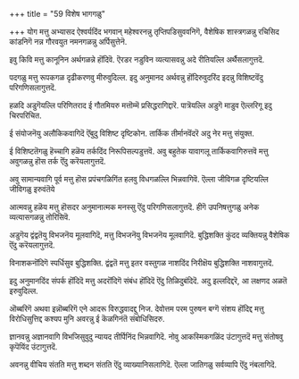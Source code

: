 +++
title = "59 विशेष भागगळु"

+++
योग मत्तु अभ्यासद ऐश्वर्यदिंद भगवान् महेश्वरनन्नु तृप्तिपडिसुववनिगॆ, वैशेषिक शास्त्रगळन्नु रचिसिद कांडनिगॆ नन्न गौरवयुत नमनगळन्नु अर्पिसुत्तेनॆ.

इवु किवि मत्तु कानूनिन अर्थगळन्ने हॊंदिवॆ. ऎरडर नडुविन व्यत्यासवन्नु अदे रीतियल्लि अर्थैसलागुत्तदॆ.

पदगळु मत्तु रूपकगळ दृढीकरणवु मीरुवुदिल्ल. इदु अनुमानद अर्थवन्नु हॊंदिरुवुदरिंद इदन्नु विशिष्टवॆंदु परिगणिसलागुत्तदॆ.

हळदि अडुगॆयल्लि परिणितराद ई गौतमियरु मत्तॊम्मॆ प्रसिद्धरागिद्दारॆ. पात्रॆयल्लि अडुगॆ माडुव ऎल्लरिगू इदु चिरपरिचित.

ई संयोजनॆयु अलौकिकवागिदॆ ऎंबुदु विशिष्ट दृष्टिकोन. तार्किक तीर्मानवॆंदरॆ अदु नेर मत्तु संयुक्त.

ई विशिष्टतॆगळु हॆच्चागि हळॆय तर्कदिंद निरूपिसल्पडुत्तवॆ. अवु बहुतेक यावागलू तार्किकवागिरुत्तवॆ मत्तु अवुगळन्नु हॊस तर्क ऎंदु करॆयलागुत्तदॆ.

अवु सामान्यवागि पूर्व मत्तु हॊस प्रपंचगळिगिंत हलवु विधगळल्लि भिन्नवागिवॆ. ऎल्ला जीविगळ दृष्टियल्लि जीविगळु इरुवंतॆये

आत्मवन्नु हळॆय मत्तु हॊसदर अनुमानात्मक मनस्सु ऎंदु परिगणिसलागुत्तदॆ. हीगॆ उपनिषत्तुगळु अनेक व्यत्यासगळन्नु तोरिसिवॆ.

अडुगॆय द्वंद्वतॆयु विभजनॆय मूलवागिदॆ, मत्तु विभजनॆयु विभजनॆय मूलवागिदॆ. बुद्धिशक्ति कुंदद व्यक्तियन्नु वैशेषिक ऎंदु करॆयलागुत्तदॆ.

विनाशकनॊंदिगॆ स्पर्धिसुव बुद्धिशक्ति. द्वंद्वतॆ मत्तु इतर वस्तुगळ नाशदिंद निरीक्षॆय बुद्धिशक्ति नाशवागुत्तदॆ.

इदु अनुमानदिंद संपर्क हॊंदिदॆ मत्तु अदरॊंदिगॆ संबंध हॊंदिदॆ ऎंदु तिळिदुबंदिदॆ. अदु इल्लदिद्दरॆ, आ लक्षणद अळतॆ इरुवुदिल्ल.

ऒब्बरिगॆ अथवा इन्नॊब्बरिगॆ एने आदरू विरुद्धवादद्दु निज. देवोत्तम परम पुरुषन बग्गॆ संशय हॊंदिद्द मत्तु विरोधिसुत्तिद्द कश्यप मुनि अवरन्नु ई कॆळगिनंतॆ संबोधिसिदरु.

ज्ञानवन्नु अज्ञानवागि विभजिसुवुदु न्यायद तीर्पिनिंद भिन्नवागिदॆ. नोवु आकस्मिकगळिंद उंटागुत्तदॆ मत्तु संतोषवु कृपॆयिंद उंटागुत्तदॆ.

अवनन्नु वीचिय संतति मत्तु शब्दन संतति ऎंदु व्याख्यानिसलागिदॆ. ऎल्ला जातिगळु सर्वव्यापि ऎंदु नंबलागिदॆ.


